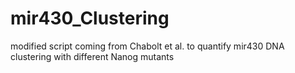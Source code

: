# mir430_Clustering
modified script coming from Chabolt et al. to quantify mir430 DNA clustering with different Nanog mutants
